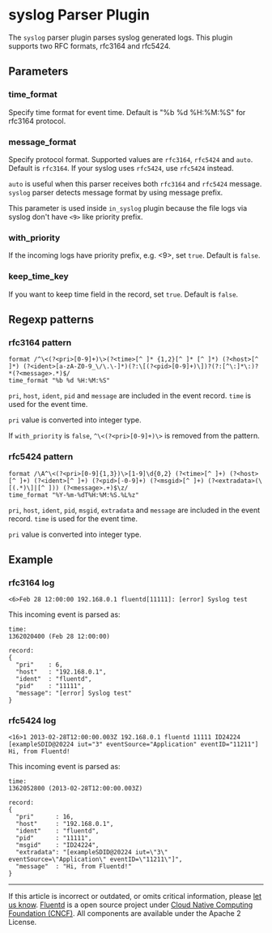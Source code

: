 # syslog Parser Plugin

The `syslog` parser plugin parses syslog generated logs. This plugin
supports two RFC formats, rfc3164 and rfc5424.


Parameters
----------

### time\_format

Specify time format for event time. Default is "%b %d %H:%M:%S" for
rfc3164 protocol.

### message\_format

Specify protocol format. Supported values are `rfc3164`, `rfc5424` and
`auto`. Default is `rfc3164`. If your syslog uses `rfc5424`, use
`rfc5424` instead.

`auto` is useful when this parser receives both `rfc3164` and `rfc5424`
message. `syslog` parser detects message format by using message prefix.

This parameter is used inside `in_syslog` plugin because the file logs
via syslog don't have `<9>` like priority prefix.

### with\_priority

If the incoming logs have priority prefix, e.g. \<9\>, set `true`.
Default is `false`.

### keep\_time\_key

If you want to keep time field in the record, set `true`. Default is
`false`.

Regexp patterns
---------------

### rfc3164 pattern

``` {.CodeRay}
format /^\<(?<pri>[0-9]+)\>(?<time>[^ ]* {1,2}[^ ]* [^ ]*) (?<host>[^ ]*) (?<ident>[a-zA-Z0-9_\/\.\-]*)(?:\[(?<pid>[0-9]+)\])?(?:[^\:]*\:)? *(?<message>.*)$/
time_format "%b %d %H:%M:%S"
```

`pri`, `host`, `ident`, `pid` and `message` are included in the event
record. `time` is used for the event time.

`pri` value is converted into integer type.

If `with_priority` is `false`, `^\<(?<pri>[0-9]+)\>` is removed from the
pattern.

### rfc5424 pattern

``` {.CodeRay}
format /\A^\<(?<pri>[0-9]{1,3})\>[1-9]\d{0,2} (?<time>[^ ]+) (?<host>[^ ]+) (?<ident>[^ ]+) (?<pid>[-0-9]+) (?<msgid>[^ ]+) (?<extradata>(\[(.*)\]|[^ ])) (?<message>.+)$\z/
time_format "%Y-%m-%dT%H:%M:%S.%L%z"
```

`pri`, `host`, `ident`, `pid`, `msgid`, `extradata` and `message` are
included in the event record. `time` is used for the event time.

`pri` value is converted into integer type.

Example
-------

### rfc3164 log

``` {.CodeRay}
<6>Feb 28 12:00:00 192.168.0.1 fluentd[11111]: [error] Syslog test
```

This incoming event is parsed as:

``` {.CodeRay}
time:
1362020400 (Feb 28 12:00:00)

record:
{
  "pri"    : 6,
  "host"   : "192.168.0.1",
  "ident"  : "fluentd",
  "pid"    : "11111",
  "message": "[error] Syslog test"
}
```

### rfc5424 log

``` {.CodeRay}
<16>1 2013-02-28T12:00:00.003Z 192.168.0.1 fluentd 11111 ID24224 [exampleSDID@20224 iut="3" eventSource="Application" eventID="11211"] Hi, from Fluentd!
```

This incoming event is parsed as:

``` {.CodeRay}
time:
1362052800 (2013-02-28T12:00:00.003Z)

record:
{
  "pri"      : 16,
  "host"     : "192.168.0.1",
  "ident"    : "fluentd",
  "pid"      : "11111",
  "msgid"    : "ID24224",
  "extradata": "[exampleSDID@20224 iut=\"3\" eventSource=\"Application\" eventID=\"11211\"]",
  "message"  : "Hi, from Fluentd!"
}
```


------------------------------------------------------------------------

If this article is incorrect or outdated, or omits critical information,
please [let us know](https://github.com/fluent/fluentd-docs/issues?state=open).
[Fluentd](http://www.fluentd.org/) is a open source project under [Cloud
Native Computing Foundation (CNCF)](https://cncf.io/). All components
are available under the Apache 2 License.
